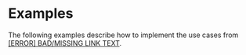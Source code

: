 # Examples<a name="examples"></a>

The following examples describe how to implement the use cases from [[ERROR] BAD/MISSING LINK TEXT](typical-scenarios.md)\. 
